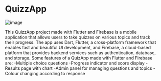 # QuizzApp

![image](https://github.com/VihangaSakwithi/QuizzApp/assets/92682884/6da5ebf5-4bfc-45e1-a944-0ae7d45af40e)

This QuizzApp project made with Flutter and Firebase is a mobile application that allows users to take quizzes on various topics and track their progress. The app uses Dart, Flutter, a cross-platform framework that enables fast and beautiful UI development, and Firebase, a cloud-based platform that provides backend services such as authentication, database, and storage. Some features of a QuizApp made with Flutter and Firebase are:
  -Multiple choice questions
  -Progress indicator and score display
  -Results page with chart
  -Admin panel for managing questions and topics
  -Colour changing according to response
